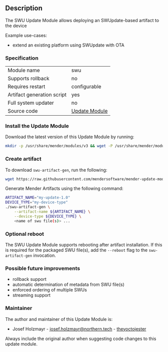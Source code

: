 ## Description

The SWU Update Module allows deploying an SWUpdate-based artifact to the device

Example use-cases:
* extend an existing platform using SWUpdate with OTA

### Specification

|||
| --- | --- |
|Module name| swu |
|Supports rollback| no |
|Requires restart| configurable |
|Artifact generation script| yes |
|Full system updater| no |
|Source code|[Update Module](https://github.com/mendersoftware/mender-update-modules/tree/master/swu/module/swu)|

### Install the Update Module

Download the latest version of this Update Module by running:

```bash
mkdir -p /usr/share/mender/modules/v3 && wget -P /usr/share/mender/modules/v3 https://raw.githubusercontent.com/mendersoftware/mender-update-modules/master/swu/module/swu && chmod +x /usr/share/mender/modules/v3/swu
```

### Create artifact

To download `swu-artifact-gen`, run the following:

```bash
wget https://raw.githubusercontent.com/mendersoftware/mender-update-modules/master/install_snap/module-artifact-gen/install_snap-artifact-gen && chmod +x swu-artifact-gen
```

Generate Mender Artifacts using the following command:

```bash
ARTIFACT_NAME="my-update-1.0"
DEVICE_TYPE="my-device-type"
./swu-artifact-gen \
    --artifact-name ${ARTIFACT_NAME} \
    --device-type ${DEVICE_TYPE} \
    <name of swu file(s)> ...
```

### Optional reboot

The SWU Update Module supports rebooting after artifact installation. If this is required for the packaged SWU file(s), add the `--reboot` flag to the `swu-artifact-gen` invocation.

### Possible future improvements

- rollback support
- automatic determination of metadata from SWU file(s)
- enforced ordering of multiple SWUs
- streaming support

### Maintainer

The author and maintainer of this Update Module is:

- Josef Holzmayr - <josef.holzmayr@northern.tech> - [theyoctojester](https://github.com/theyoctojester)

Always include the original author when suggesting code changes to this update module.
